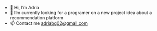 - 👋 Hi, I’m Adria
- 👀 I’m currently looking for a programer on a new project idea about a recommendation platform
- 📫 Contact me adriabg02@gmail.com

<!---
adriabg02/adriabg02 is a ✨ special ✨ repository because its `README.md` (this file) appears on your GitHub profile.
You can click the Preview link to take a look at your changes.
--->
